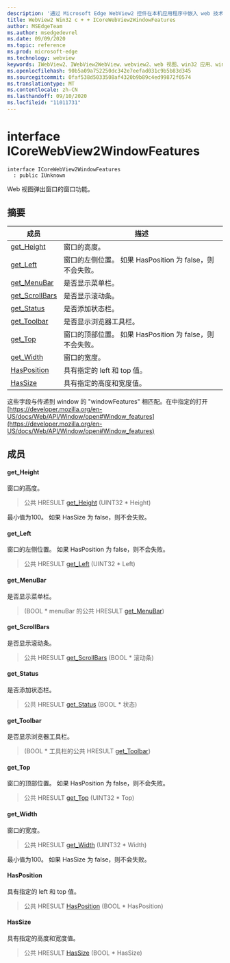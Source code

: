 ```yaml
---
description: '通过 Microsoft Edge WebView2 控件在本机应用程序中嵌入 web 技术 (HTML、CSS 和 JavaScript) '
title: WebView2 Win32 c + + ICoreWebView2WindowFeatures
author: MSEdgeTeam
ms.author: msedgedevrel
ms.date: 09/09/2020
ms.topic: reference
ms.prod: microsoft-edge
ms.technology: webview
keywords: IWebView2、IWebView2WebView、webview2、web 视图、win32 应用、win32、edge、ICoreWebView2、ICoreWebView2Controller、浏览器控件、边缘 html、ICoreWebView2WindowFeatures
ms.openlocfilehash: 90b5a09a752250dc342e7eefad031c9b5b83d345
ms.sourcegitcommit: 0faf538d5033508af4320b9b89c4ed99872f0574
ms.translationtype: MT
ms.contentlocale: zh-CN
ms.lasthandoff: 09/10/2020
ms.locfileid: "11011731"
---
```

# interface ICoreWebView2WindowFeatures 

```
interface ICoreWebView2WindowFeatures
  : public IUnknown
```

Web 视图弹出窗口的窗口功能。

## 摘要

 成员                        | 描述
--------------------------------|---------------------------------------------
[get_Height](#get_height) | 窗口的高度。
[get_Left](#get_left) | 窗口的左侧位置。 如果 HasPosition 为 false，则不会失败。
[get_MenuBar](#get_menubar) | 是否显示菜单栏。
[get_ScrollBars](#get_scrollbars) | 是否显示滚动条。
[get_Status](#get_status) | 是否添加状态栏。
[get_Toolbar](#get_toolbar) | 是否显示浏览器工具栏。
[get_Top](#get_top) | 窗口的顶部位置。 如果 HasPosition 为 false，则不会失败。
[get_Width](#get_width) | 窗口的宽度。
[HasPosition](#hasposition) | 具有指定的 left 和 top 值。
[HasSize](#hassize) | 具有指定的高度和宽度值。

这些字段与传递到 window 的 "windowFeatures" 相匹配。在中指定的打开 [https://developer.mozilla.org/en-US/docs/Web/API/Window/open#Window_features](https://developer.mozilla.org/en-US/docs/Web/API/Window/open#Window_features)

## 成员

#### get_Height 

窗口的高度。

> 公共 HRESULT [get_Height](#get_height) (UINT32 * Height) 

最小值为100。 如果 HasSize 为 false，则不会失败。

#### get_Left 

窗口的左侧位置。 如果 HasPosition 为 false，则不会失败。

> 公共 HRESULT [get_Left](#get_left) (UINT32 * Left) 

#### get_MenuBar 

是否显示菜单栏。

>  (BOOL * menuBar 的公共 HRESULT [get_MenuBar](#get_menubar)) 

#### get_ScrollBars 

是否显示滚动条。

> 公共 HRESULT [get_ScrollBars](#get_scrollbars) (BOOL * 滚动条) 

#### get_Status 

是否添加状态栏。

> 公共 HRESULT [get_Status](#get_status) (BOOL * 状态) 

#### get_Toolbar 

是否显示浏览器工具栏。

>  (BOOL * 工具栏的公共 HRESULT [get_Toolbar](#get_toolbar)) 

#### get_Top 

窗口的顶部位置。 如果 HasPosition 为 false，则不会失败。

> 公共 HRESULT [get_Top](#get_top) (UINT32 * Top) 

#### get_Width 

窗口的宽度。

> 公共 HRESULT [get_Width](#get_width) (UINT32 * Width) 

最小值为100。 如果 HasSize 为 false，则不会失败。

#### HasPosition 

具有指定的 left 和 top 值。

> 公共 HRESULT [HasPosition](#hasposition) (BOOL * HasPosition) 

#### HasSize 

具有指定的高度和宽度值。

> 公共 HRESULT [HasSize](#hassize) (BOOL * HasSize) 


